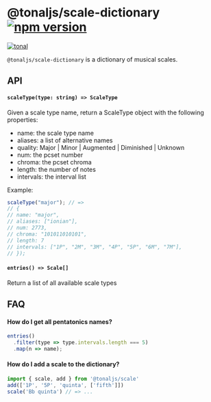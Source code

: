 # @tonaljs/scale-dictionary [![npm version](https://img.shields.io/npm/v/@tonaljs/scale-dictionary.svg?style=flat-square)](https://www.npmjs.com/package/@tonaljs/scale-dictionary)

[![tonal](https://img.shields.io/badge/@tonaljs-scale_dictionary-yellow.svg?style=flat-square)](https://www.npmjs.com/browse/keyword/tonal)

`@tonaljs/scale-dictionary` is a dictionary of musical scales.

## API

#### `scaleType(type: string) => ScaleType`

Given a scale type name, return a ScaleType object with the following properties:

- name: the scale type name
- aliases: a list of alternative names
- quality: Major | Minor | Augmented | Diminished | Unknown
- num: the pcset number
- chroma: the pcset chroma
- length: the number of notes
- intervals: the interval list

Example:

```js
scaleType("major"); // =>
// {
// name: "major",
// aliases: ["ionian"],
// num: 2773,
// chroma: "101011010101",
// length: 7
// intervals: ["1P", "2M", "3M", "4P", "5P", "6M", "7M"],
// });
```

#### `entries() => Scale[]`

Return a list of all available scale types

## FAQ

#### How do I get all pentatonics names?

```js
entries()
  .filter(type => type.intervals.length === 5)
  .map(n => name);
```

#### How do I add a scale to the dictionary?

```js
import { scale, add } from '@tonaljs/scale'
add(['1P', '5P', 'quinta', ['fifth']])
scale('Bb quinta') // => ...
```
